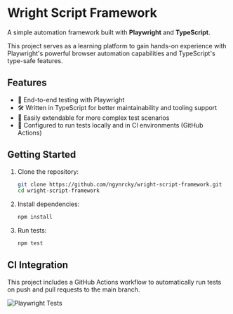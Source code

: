 # Wright Script Framework

A simple automation framework built with **Playwright** and **TypeScript**.

This project serves as a learning platform to gain hands-on experience with Playwright's powerful browser automation capabilities and TypeScript's type-safe features.

## Features

- 🧪 End-to-end testing with Playwright
- 🛠️ Written in TypeScript for better maintainability and tooling support
- 🔄 Easily extendable for more complex test scenarios
- 🚀 Configured to run tests locally and in CI environments (GitHub Actions)

## Getting Started

1. Clone the repository:
   ```bash
   git clone https://github.com/ngynrcky/wright-script-framework.git
   cd wright-script-framework
2. Install dependencies:
   ```bash
   npm install
3. Run tests:
   ```bash
   npm test

## CI Integration

This project includes a GitHub Actions workflow to automatically run tests on push and pull requests to the main branch.

![Playwright Tests](https://github.com/ngynrcky/wright-script-framework/actions/workflows/playwright.yml/badge.svg?branch=main)